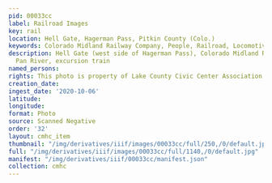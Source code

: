 ```yaml
---
pid: 00033cc
label: Railroad Images
key: rail
location: Hell Gate, Hagerman Pass, Pitkin County (Colo.)
keywords: Colorado Midland Railway Company, People, Railroad, Locomotives
description: Hell Gate (west side of Hagerman Pass), Colorado Midland Railway, Frying
  Pan River, excursion train
named_persons: 
rights: This photo is property of Lake County Civic Center Association.
creation_date: 
ingest_date: '2020-10-06'
latitude: 
longitude: 
format: Photo
source: Scanned Negative
order: '32'
layout: cmhc_item
thumbnail: "/img/derivatives/iiif/images/00033cc/full/250,/0/default.jpg"
full: "/img/derivatives/iiif/images/00033cc/full/1140,/0/default.jpg"
manifest: "/img/derivatives/iiif/00033cc/manifest.json"
collection: cmhc
---
```

